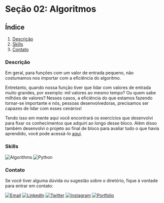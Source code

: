 # Seção 02: Algoritmos

## Índice

1. [Descrição](#descrição)
2. [Skills](#skills)
3. [Contato](#contato)

### Descrição

Em geral, para funções com um valor de entrada pequeno, não costumamos nos importar com a eficiência do algoritmo.

Entretanto, quando nossa função tiver que lidar com valores de entrada muito grandes, por exemplo: mil valores ao mesmo tempo? Ou quem sabe milhões de valores? Nesses casos, a eficiência do que estamos fazendo tornar-se importante e nós, pessoas desenvolvedoras, precisamos ser capazes de lidar com esses cenários!

Tendo isso em mente aqui você encontrará os exercícios que desenvolvi para fixar os conhecimentos que adquiri ao longo desse bloco. Além disso também desenvolvi o projeto ao final de bloco para avaliar tudo o que havia aprendido, você pode acessá-lo [aqui](https://github.com/righigor/trybe-exercicios/tree/main/04-Ciencia-da-Computacao/Secao02-Algoritmos/Dia04-Projeto-Algoritmos).

### Skills

![Algorithms](https://img.shields.io/badge/Algorithms-333333?style=for-the-badge)
![Python](https://img.shields.io/badge/Python-3776AB?style=for-the-badge&logo=python&logoColor=white)

### Contato

Se você tiver alguma dúvida ou sugestão sobre o diretório, fique à vontade para entrar em contato:

[![Email](https://img.shields.io/badge/Email-D14836?style=for-the-badge&logo=gmail&logoColor=white)](mailto:righigordev@gmail.com)
[![LinkedIn](https://img.shields.io/badge/LinkedIn-0077B5?style=for-the-badge&logo=linkedin&logoColor=white)](https://www.linkedin.com/in/igor-righi/) [![Twitter](https://img.shields.io/badge/Twitter-1DA1F2?style=for-the-badge&logo=twitter&logoColor=white)](https://twitter.com/righigor) [![Instagram](https://img.shields.io/badge/Instagram-E4405F?style=for-the-badge&logo=instagram&logoColor=white)](https://www.instagram.com/righigor/) [![Portfolio](https://img.shields.io/badge/Portfolio-9cf?style=for-the-badge&logo=appveyor&logoColor=white)](https://righigordev.netlify.app/)